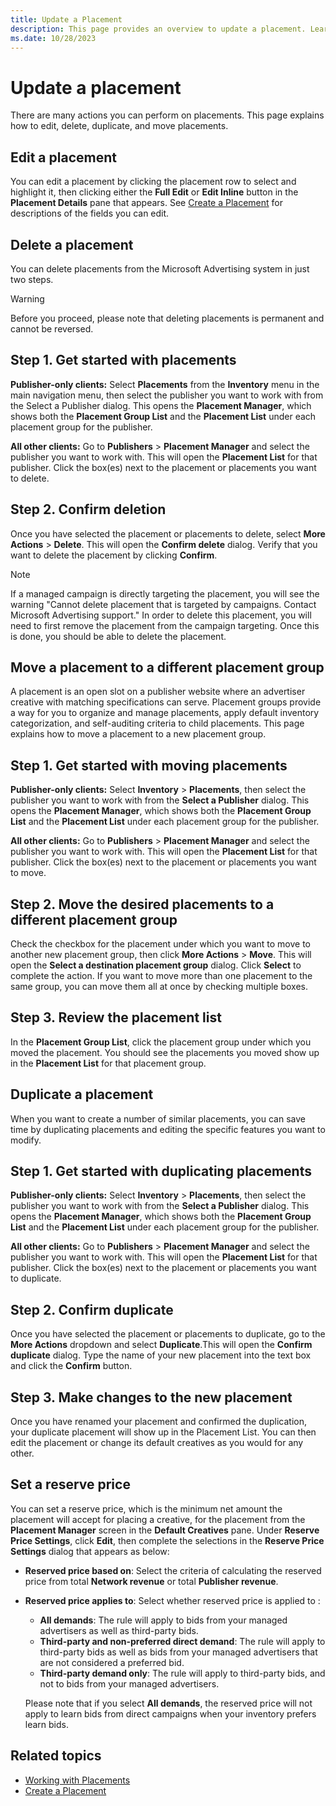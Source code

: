 ```yaml
---
title: Update a Placement
description: This page provides an overview to update a placement. Learn to edit, delete, duplicate, and move placements in this page. 
ms.date: 10/28/2023
---
```



# Update a placement

There are many actions you can perform on placements. This page explains how to edit, delete, duplicate, and move placements.

## Edit a placement

You can edit a placement by clicking the placement row to select and highlight it, then clicking either the **Full Edit** or **Edit Inline** button in the **Placement Details** pane that appears. See [Create a Placement](create-a-placement.md) for descriptions of the fields you can edit.

## Delete a placement

You can delete placements from the Microsoft Advertising system in just two steps.

> [!WARNING]
> Before you proceed, please note that deleting placements is permanent and cannot be reversed.

## Step 1. Get started with placements

**Publisher-only clients:** Select **Placements** from the **Inventory** menu in the main navigation menu, then select the publisher you want to work with from the Select a Publisher dialog. This opens the **Placement Manager**, which shows both the **Placement Group List** and the **Placement List** under each placement group for the publisher.

**All other clients:** Go to **Publishers** \> **Placement Manager** and select the publisher you want to work with. This will open the **Placement List** for that publisher. Click the box(es) next to the placement or placements you want to delete.

## Step 2. Confirm deletion

Once you have selected the placement or placements to delete, select **More Actions** \> **Delete**. This will open the **Confirm delete** dialog. Verify that you want to delete the placement by clicking **Confirm**.

> [!NOTE]
> If a managed campaign is directly targeting the placement, you will see the warning "Cannot delete placement that is targeted by campaigns. Contact Microsoft Advertising support." In order to delete this placement, you will need to first remove the placement from the campaign targeting. Once this is done, you should be able to delete the placement.

## Move a placement to a different placement group

A placement is an open slot on a publisher website where an advertiser creative with matching specifications can serve. Placement groups provide a way for you to organize and manage placements, apply default inventory categorization, and self-auditing criteria to child placements. This page explains how to move a placement to a new placement group.

## Step 1. Get started with moving placements

**Publisher-only clients:** Select **Inventory** \> **Placements**, then select the publisher you want to work with from the **Select a Publisher** dialog. This opens the **Placement Manager**, which shows both the **Placement Group List** and the **Placement List** under each placement group for the publisher.

**All other clients:** Go to **Publishers** \> **Placement Manager** and select the publisher you want to work with. This will open the **Placement List** for that publisher. Click the box(es) next to the placement or placements you want to move.

## Step 2. Move the desired placements to a different placement group

Check the checkbox for the placement under which you want to move to another new placement group, then click **More Actions** \> **Move**. This will open the **Select a destination placement group** dialog. Click **Select** to complete the action. If you want to move more than one placement to the same group, you can move them all at once by checking multiple boxes.

## Step 3. Review the placement list

In the **Placement Group List**, click the placement group under which you moved the placement. You should see the placements you moved show up in the **Placement List** for that placement group.

## Duplicate a placement

When you want to create a number of similar placements, you can save time by duplicating placements and editing the specific features you want to modify.

## Step 1. Get started with duplicating placements

**Publisher-only clients:** Select **Inventory** \> **Placements**, then select the publisher you want to work with from the **Select a Publisher** dialog. This opens the **Placement Manager**, which shows both the **Placement Group List** and the **Placement List** under each placement group for the publisher.

**All other clients:** Go to **Publishers** \> **Placement Manager** and select the publisher you want to work with. This will open the **Placement List** for that publisher. Click the box(es) next to the placement or placements you want to duplicate.

## Step 2. Confirm duplicate

Once you have selected the placement or placements to duplicate, go to the **More Actions** dropdown and select **Duplicate**.This will open the **Confirm duplicate** dialog. Type the name of your new placement into the text box and click the **Confirm** button.

## Step 3. Make changes to the new placement

Once you have renamed your placement and confirmed the duplication, your duplicate placement will show up in the Placement List. You can then edit the placement or change its default creatives as you would for any other.

## Set a reserve price

You can set a reserve price, which is the minimum net amount the placement will accept for placing a creative, for the placement from the **Placement Manager** screen in the **Default Creatives** pane. Under **Reserve Price Settings**, click **Edit**, then complete the selections in the **Reserve Price Settings** dialog that appears as below:

- **Reserved price based on**: Select the criteria of calculating the reserved price from total **Network revenue** or total **Publisher revenue**.
- **Reserved price applies to**: Select whether reserved price is applied to :
  - **All demands**: The rule will apply to bids from your managed advertisers as well as third-party bids.
  - **Third-party and non-preferred direct demand**: The rule will apply to third-party bids as well as bids from your managed advertisers that are not considered a preferred bid.
  - **Third-party demand only**: The rule will apply to third-party bids, and not to bids from your managed advertisers.

  Please note that if you select **All demands**, the reserved price will not apply to learn bids from direct campaigns when your inventory prefers learn bids.

## Related topics

- [Working with Placements](working-with-placements.md)
- [Create a Placement](create-a-placement.md)